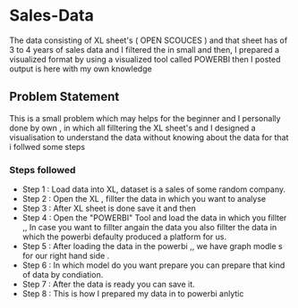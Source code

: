 # Sales-Data
The data consisting of XL sheet's ( OPEN SCOUCES ) and that sheet has of 3 to 4 years of sales data and I filtered the in small and then, I prepared a visualized format by using a visualized tool called POWERBI then I posted output is here with my own knowledge 

## Problem Statement
This is a small problem which may helps for the beginner and I personally done by own , in which all filltering the XL sheet's and I designed a visualisation to understand the data without knowing about the data for that i follwed some steps 

### Steps followed 

- Step 1 : Load data into XL, dataset is a sales of some random company.
- Step 2 : Open the XL , fillter the data in which you want to analyse 
- Step 3 : After XL sheet is done save it and then 
- Step 4 : Open the "POWERBI" Tool and load the data in which you fillter ,, In case you want to fillter angain the data you also fillter the data in which the powerbi defaulty produced a platform for us.
- Step 5 : After loading the data in the powerbi ,, we have graph modle s for our right hand side . 
- Step 6 : In which model do you want prepare you can prepare that kind of data by condiation.
- Step 7 : After the data is ready you can save it.
- Step 8 : This is how I prepared my data in to powerbi anlytic
  
           
